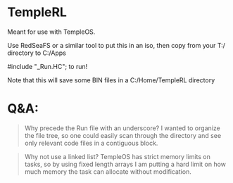 # TempleRL

Meant for use with TempleOS.

Use RedSeaFS or a similar tool to put this in an iso, then copy from your T:/ directory to C:/Apps

#include "_Run.HC"; to run!

Note that this will save some BIN files in a C:/Home/TempleRL directory


# Q&A: 

> Why precede the Run file with an underscore?
I wanted to organize the file tree, so one could easily scan through the directory and see only relevant code files in a contiguous block.

> Why not use a linked list?
TempleOS has strict memory limits on tasks, so by using fixed length arrays I am putting a hard limit on how much memory the task can allocate without modification.
